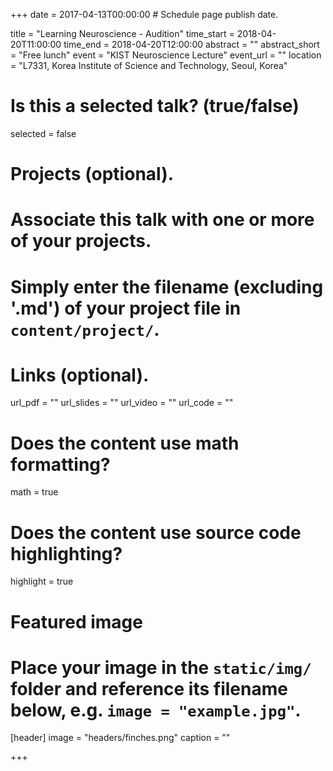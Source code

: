 +++
date = 2017-04-13T00:00:00  # Schedule page publish date.

title = "Learning Neuroscience - Audition"
time_start = 2018-04-20T11:00:00
time_end = 2018-04-20T12:00:00
abstract = ""
abstract_short = "Free lunch"
event = "KIST Neuroscience Lecture"
event_url = ""
location = "L7331, Korea Institute of Science and Technology, Seoul, Korea"

# Is this a selected talk? (true/false)
selected = false

# Projects (optional).
#   Associate this talk with one or more of your projects.
#   Simply enter the filename (excluding '.md') of your project file in `content/project/`.


# Links (optional).
url_pdf = ""
url_slides = ""
url_video = ""
url_code = ""

# Does the content use math formatting?
math = true

# Does the content use source code highlighting?
highlight = true

# Featured image
# Place your image in the `static/img/` folder and reference its filename below, e.g. `image = "example.jpg"`.
[header]
image = "headers/finches.png"
caption = ""

+++

